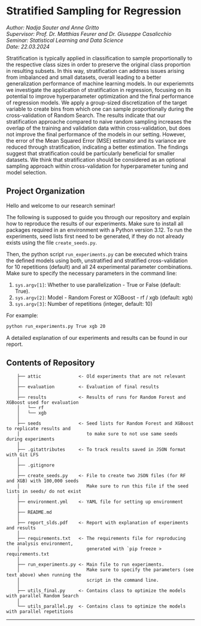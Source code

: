 # Stratified Sampling for Regression
*Author: Nadja Sauter and Anne Gritto         
Supervisor: Prof. Dr. Matthias Feurer and Dr. Giuseppe Casalicchio     
Seminar: Statistical Learning and Data Science    
Date: 22.03.2024* 


Stratification is typically applied in classification to sample proportionally to the respective
class sizes in order to preserve the original class proportion in resulting subsets. In this way,
stratification can address issues arising from imbalanced and small datasets, overall leading
to a better generalization performance of machine learning models. In our experiemnts we
investigate the application of stratification in regression, focusing on its potential to improve
hyperparameter optimization and the final performance of regression models. We apply a
group-sized discretization of the target variable to create bins from which one can sample
proportionally during the cross-validation of Random Search. The results indicate that
our stratification approache compared to naive random sampling increases the overlap of
the training and validation data within cross-validation, but does not improve the final
performance of the models in our setting. However, the error of the Mean Squared Error
(MSE) estimator and its variance are reduced through stratification, indicating a better
estimation. The findings suggest that stratification could be particularly beneficial for
smaller datasets. We think that stratification should be considered as an optional sampling
approach within cross-validation for hyperparameter tuning and model selection.



## Project Organization

Hello and welcome to our research seminar!  
  
The following is supposed to guide you through our repository and explain how to reproduce the results of our experiments. Make sure to install all packages required in an environment with a Python version 3.12. To run the experiments, seed lists first need to be generated, if they do not already exists using the file ``create_seeds.py``. 

Then, the python script ``run_experiments.py`` can be executed which trains the defined models using both, unstratified and stratified cross-validation for 10 repetitions (default) and all 24 experimental parameter combinations. Make sure to specify the necessary parameters in the command line:

1. ``sys.argv[1]``: Whether to use parallelization      - True or False (default: True).
2. ``sys.argv[2]``: Model - Random Forest or XGBoost    - rf / xgb     (default: xgb)
3. ``sys.argv[3]``: Number of repetitions (integer, default: 10)

For example:
```bash
python run_experiments.py True xgb 20
```

A detailed explanation of our experiments and results can be found in our report.


## Contents of Repository
```
    ├── attic              <- Old experiments that are not relevant
    │
    ├── evaluation         <- Evaluation of final results
    │
    ├── results            <- Results of runs for Random Forest and XGBoost used for evaluation
    │   └── rf
    │   └── xgb
    │
    ├── seeds              <- Seed lists for Random Forest and XGBoost to replicate results and 
    │                         to make sure to not use same seeds during experiments
    │  
    ├── .gitattributes     <- To track results saved in JSON format with Git LFS
    │
    ├── .gitignore     
    │
    ├── create_seeds.py    <- File to create two JSON files (for RF and XGB) with 100,000 seeds
    │                         Make sure to run this file if the seed lists in seeds/ do not exist      
    │
    ├── environment.yml    <- YAML file for setting up environment
    │
    ├── README.md  
    │
    ├── report_slds.pdf    <- Report with explanation of experiments and results 
    │
    ├── requirements.txt   <- The requirements file for reproducing the analysis environment,
    │                         generated with `pip freeze > requirements.txt    
    │
    ├── run_experiments.py <- Main file to run experiments. 
    │                         Make sure to specify the parameters (see text above) when running the 
    │                         script in the command line.
    │                         
    ├── utils_final.py     <- Contains class to optimize the models with parallel Random Search
    │
    └── utils_parallel.py  <- Contains class to optimize the models with parallel repetitions
```
---


